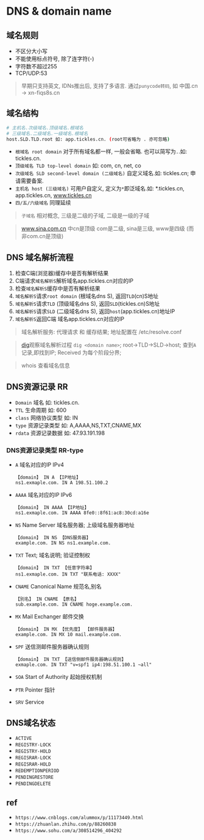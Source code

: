 # DNS & domain name

## 域名规则

- 不区分大小写
- 不能使用标点符号, 除了连字符(-)
- 字符数不超过255
- TCP/UDP:53

> 早期只支持英文, IDNs推出后, 支持了多语言. 通过`punycode转码`, 如 中国.cn -> xn-fiqs8s.cn

## 域名结构

```bash
# 主机名.次级域名.顶级域名.根域名
# 三级域名.二级域名.一级域名.根域名
host.SLD.TLD.root 如: app.tickles.cn. (root可省略为 . 亦可忽略)
```

- `根域名 root domain` 对于所有域名都一样, 一般会省略. 也可以简写为`.`.如: tickles.cn.
- `顶级域名 TLD top-level domain` 如: com, cn, net, co
- `次级域名 SLD second-level domain (二级域名)` 自定义域名.如: tickles.cn; 申请需要备案.
- `主机名 host (三级域名)` 可用户自定义, 定义为`*`即泛域名.如: *.tickles.cn, app.tickles.cn, www.tickles.cn
- `四/五/六级域名` 同理延续

> `子域名` 相对概念, 三级是二级的子域, 二级是一级的子域

> www.sina.com.cn 中cn是顶级 com是二级, sina是三级, www是四级 (而非com.cn是顶级)

## DNS 域名解析流程

1. 检查C端(浏览器)缓存中是否有解析结果
2. C端请求`域名解析S`解析域名app.tickles.cn对应的IP
3. 检查`域名解析S`缓存中是否有解析结果
4. `域名解析S`请求`root domain` (根域名dns S), 返回`TLD`(cn)S地址
5. `域名解析S`请求`TLD` (顶级域名dns S), 返回`SLD`(tickles.cn)S地址
6. `域名解析S`请求`SLD` (二级域名dns S), 返回`host`(app.tickles.cn)地址IP
7. `域名解析S`返回C端 域名app.tickles.cn对应的IP

> 域名解析服务: 代理请求 和 缓存结果; 地址配置在 /etc/resolve.conf

> [dig](linux-cmd-dig.md)观察域名解析过程 `dig <domain name>`; root->TLD->SLD->host; 查到`A`记录,即找到IP; Received 为每个阶段分界;

> whois 查看域名信息

## DNS资源记录 RR

- `Domain` 域名 如: tickles.cn.
- `TTL` 生命周期 如: 600
- `class` 网络协议类型 如: IN
- `type` 资源记录类型 如: A,AAAA,NS,TXT,CNAME,MX
- `rdata` 资源记录数据 如: 47.93.191.198

### DNS资源记录类型 RR-type

- `A` 域名对应的IP IPv4

      【domain】 IN A 【IP地址】
      ns1.exmaple.com. IN A 198.51.100.2


- `AAAA` 域名对应的IP IPv6

      【domain】 IN AAAA 【IP地址】
      ns1.exmaple.com. IN AAAA 8fe0::8f61:ac8:30cd:a16e

- `NS` Name Server 域名服务器; 上级域名服务器地址

      【domain】 IN NS 【DNS服务器】
      example.com. IN NS ns1.example.com.

- `TXT` Text; 域名说明; 验证控制权

      【domain】 IN TXT 【任意字符串】
      ns1.exmaple.com. IN TXT "联系电话: XXXX"

- `CNAME` Canonical Name 规范名,别名

      【別名】 IN CNAME 【原名】
      sub.example.com. IN CNAME hoge.example.com.

- `MX` Mail Exchanger 邮件交换

      【domain】 IN MX 【优先度】 【邮件服务器】
      example.com. IN MX 10 mail.example.com.

- `SPF` 送信测邮件服务器确认规则

      【domain】 IN TXT 【送信侧邮件服务器确认规则】
      exmaple.com. IN TXT "v=spf1 ip4:198.51.100.1 ~all"

- `SOA` Start of Authority 起始授权机制

- `PTR` Pointer 指针

- `SRV` Service

## DNS域名状态

- `ACTIVE`
- `REGISTRY-LOCK`
- `REGISTRY-HOLD`
- `REGISRAR-LOCK`
- `REGISRAR-HOLD`
- `REDEMPTIONPERIOD`
- `PENDINGRESTORE`
- `PENDINGDELETE`

## ref

- `https://www.cnblogs.com/alummox/p/11173449.html`
- `https://zhuanlan.zhihu.com/p/88260838`
- `https://www.sohu.com/a/308514296_404292`